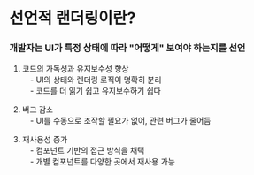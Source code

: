 # 선언적 랜더링이란?

### 개발자는 UI가 특정 상태에 따라 "어떻게" 보여야 하는지를 선언

1. 코드의 가독성과 유지보수성 향상<br>
&emsp;- UI의 상태와 렌더링 로직이 명확히 분리<br>
&emsp;- 코드를 더 읽기 쉽고 유지보수하기 쉽다<br>

2. 버그 감소<br>
&emsp;- UI를 수동으로 조작할 필요가 없어, 관련 버그가 줄어듬<br>

3. 재사용성 증가<br>
&emsp;- 컴포넌트 기반의 접근 방식을 채택<br>
&emsp;- 개별 컴포넌트를 다양한 곳에서 재사용 가능<br>
